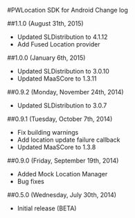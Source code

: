 #PWLocation SDK for Android Change log

##1.1.0 (August 31th, 2015)
 * Updated SLDistribution to 4.1.12
 * Add Fused Location provider

##1.0.0 (January 6th, 2015)
 * Updated SLDistribution to 3.0.10
 * Updated MaaSCore to 1.3.11

##0.9.2 (Monday, November 24th, 2014)
 * Updated SLDistribution to 3.0.7

##0.9.1 (Tuesday, October 7th, 2014)
 * Fix building warnings
 * Add location update failure callback
 * Updated MaaSCore to 1.3.8

##0.9.0 (Friday, September 19th, 2014)
 * Added Mock Location Manager
 * Bug fixes

##0.5.0 (Wednesday, July 30th, 2014)
 * Initial release (BETA)
